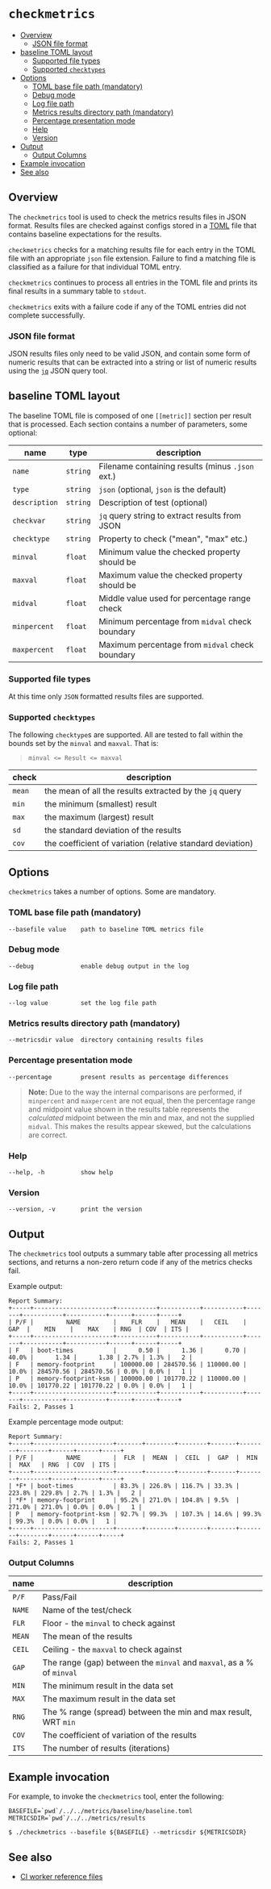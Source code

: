 # `checkmetrics`

* [Overview](#overview)
    * [JSON file format](#json-file-format)
* [baseline TOML layout](#baseline-toml-layout)
    * [Supported file types](#supported-file-types)
    * [Supported `checktypes`](#supported-checktypes)
* [Options](#options)
    * [TOML base file path (mandatory)](#toml-base-file-path-mandatory)
    * [Debug mode](#debug-mode)
    * [Log file path](#log-file-path)
    * [Metrics results directory path (mandatory)](#metrics-results-directory-path-mandatory)
    * [Percentage presentation mode](#percentage-presentation-mode)
    * [Help](#help)
    * [Version](#version)
* [Output](#output)
    * [Output Columns](#output-columns)
* [Example invocation](#example-invocation)
* [See also](#see-also)

## Overview

The `checkmetrics` tool is used to check the metrics results files in
JSON format.  Results files are checked against configs stored in a
[TOML](https://github.com/toml-lang/toml) file that contains baseline
expectations for the results.

`checkmetrics` checks for a matching results file for each entry in the
TOML file with an appropriate `json` file extension.
Failure to find a matching file is classified as a failure for that
individual TOML entry.

`checkmetrics` continues to process all entries in the TOML file
and prints its final results in a summary table to `stdout`.

`checkmetrics` exits with a failure code if any of the TOML entries
did not complete successfully.

### JSON file format
JSON results files only need to be valid JSON, and contain some form
of numeric results that can be extracted into a string or list of
numeric results using the
[`jq`](https://stedolan.github.io/jq/) JSON query tool.

## baseline TOML layout

The baseline TOML file is composed of one `[[metric]]` section per result
that is processed.  Each section contains a number of parameters, some
optional:

| name          | type     | description                                        |
| ------------- | -------- | -------------------------------------------------- |
| `name`        | `string` | Filename containing results (minus `.json` ext.)   |
| `type`        | `string` | `json`  (optional, `json` is the default)          |
| `description` | `string` | Description of test (optional)                     |
| `checkvar`    | `string` | `jq` query string to extract results from JSON     |
| `checktype`   | `string` | Property to check ("mean", "max" etc.)             |
| `minval`      | `float`  | Minimum value the checked property should be       |
| `maxval`      | `float`  | Maximum value the checked property should be       |
| `midval`      | `float`  | Middle value used for percentage range check       |
| `minpercent`  | `float`  | Minimum percentage from `midval` check boundary    |
| `maxpercent`  | `float`  | Maximum percentage from `midval` check boundary    |

### Supported file types

At this time only `JSON` formatted results files are supported.

### Supported `checktypes`

The following `checktype`s are supported. All are tested to fall within
the bounds set by the `minval` and `maxval`. That is:

> `minval <= Result <= maxval`

| check  | description                                                       |
| ------ | ----------------------------------------------------------------- |
| `mean` | the mean of all the results extracted by the `jq` query           |
| `min`  | the minimum (smallest) result                                     |
| `max`  | the maximum (largest) result                                      |
| `sd`   | the standard deviation of the results                             |
| `cov`  | the coefficient of variation (relative standard deviation)        |

## Options

`checkmetrics` takes a number of options. Some are mandatory.

### TOML base file path (mandatory)

```
--basefile value    path to baseline TOML metrics file
```

### Debug mode

```
--debug             enable debug output in the log
```

### Log file path

```
--log value         set the log file path
```

### Metrics results directory path (mandatory)

```
--metricsdir value  directory containing results files
```

### Percentage presentation mode

```
--percentage        present results as percentage differences
```

> **Note:** Due to the way the internal comparisons are performed, if `minpercent` and
> `maxpercent` are not equal, then the percentage range and midpoint value shown in the
> results table represents the *calculated* midpoint between the min and max, and
> not the supplied `midval`. This makes the results appear skewed, but the
> calculations are correct.

### Help

```
--help, -h          show help
```

### Version

```
--version, -v       print the version
```

## Output

The `checkmetrics` tool outputs a summary table after processing all metrics
sections, and returns a non-zero return code if any of the metrics checks fail.

Example output:

```
Report Summary:
+-----+----------------------+-----------+-----------+-----------+-------+-----------+-----------+------+------+-----+
| P/F |         NAME         |    FLR    |   MEAN    |   CEIL    |  GAP  |    MIN    |    MAX    | RNG  | COV  | ITS |
+-----+----------------------+-----------+-----------+-----------+-------+-----------+-----------+------+------+-----+
| F   | boot-times           |      0.50 |      1.36 |      0.70 | 40.0% |      1.34 |      1.38 | 2.7% | 1.3% |   2 |
| F   | memory-footprint     | 100000.00 | 284570.56 | 110000.00 | 10.0% | 284570.56 | 284570.56 | 0.0% | 0.0% |   1 |
| P   | memory-footprint-ksm | 100000.00 | 101770.22 | 110000.00 | 10.0% | 101770.22 | 101770.22 | 0.0% | 0.0% |   1 |
+-----+----------------------+-----------+-----------+-----------+-------+-----------+-----------+------+------+-----+
Fails: 2, Passes 1
```

Example percentage mode output:

```
Report Summary:
+-----+----------------------+-------+--------+--------+-------+--------+--------+------+------+-----+
| P/F |         NAME         |  FLR  |  MEAN  |  CEIL  |  GAP  |  MIN   |  MAX   | RNG  | COV  | ITS |
+-----+----------------------+-------+--------+--------+-------+--------+--------+------+------+-----+
| *F* | boot-times           | 83.3% | 226.8% | 116.7% | 33.3% | 223.8% | 229.8% | 2.7% | 1.3% |   2 |
| *F* | memory-footprint     | 95.2% | 271.0% | 104.8% | 9.5%  | 271.0% | 271.0% | 0.0% | 0.0% |   1 |
| P   | memory-footprint-ksm | 92.7% | 99.3%  | 107.3% | 14.6% | 99.3%  | 99.3%  | 0.0% | 0.0% |   1 |
+-----+----------------------+-------+--------+--------+-------+--------+--------+------+------+-----+
Fails: 2, Passes 1

```

### Output Columns

| name   | description                                                           |
| ------ | --------------------------------------------------------------------- |
| `P/F`  | Pass/Fail                                                             |
| `NAME` | Name of the test/check                                                |
| `FLR`  | Floor - the `minval` to check against                                 |
| `MEAN` | The mean of the results                                               |
| `CEIL` | Ceiling - the `maxval` to check against                               |
| `GAP`  | The range (gap) between the `minval` and `maxval`, as a % of `minval` |
| `MIN`  | The minimum result in the data set                                    |
| `MAX`  | The maximum result in the data set                                    |
| `RNG`  | The % range (spread) between the min and max result, WRT `min`        |
| `COV`  | The coefficient of variation of the results                           |
| `ITS`  | The number of results (iterations)                                    |

## Example invocation

For example, to invoke the `checkmetrics` tool, enter the following:

```
BASEFILE=`pwd`/../../metrics/baseline/baseline.toml
METRICSDIR=`pwd`/../../metrics/results

$ ./checkmetrics --basefile ${BASEFILE} --metricsdir ${METRICSDIR}
```

## See also

- [CI worker reference files](ci_worker)
